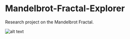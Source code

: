 # Mandelbrot-Fractal-Explorer
Research project on the Mandelbrot Fractal.

![alt text](https://github.com/justindd1994/Mandelbrot-Fractal-Explorer/blob/master/Assets/Example/Example.png)
